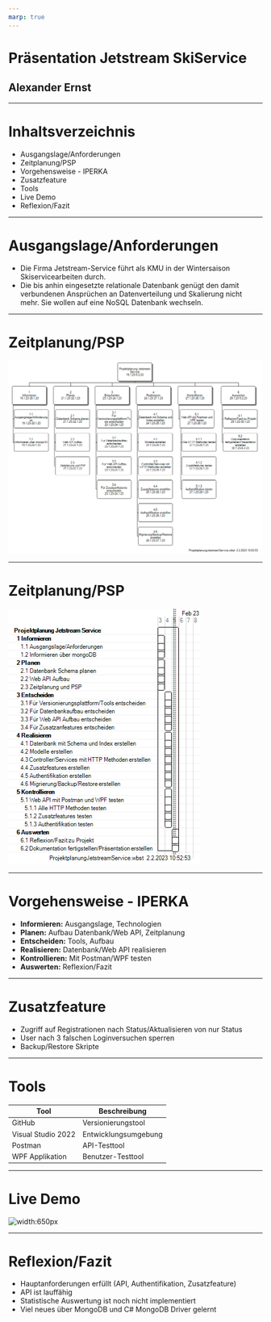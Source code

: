 ```yaml
---
marp: true
---
```


# Präsentation Jetstream SkiService
## Alexander Ernst

---

# Inhaltsverzeichnis

- Ausgangslage/Anforderungen
- Zeitplanung/PSP
- Vorgehensweise - IPERKA
- Zusatzfeature
- Tools
- Live Demo
- Reflexion/Fazit

---

# Ausgangslage/Anforderungen

* Die Firma Jetstream-Service führt als KMU in der Wintersaison Skiservicearbeiten durch.
* Die bis anhin eingesetzte relationale Datenbank genügt den damit verbundenen Ansprüchen an Datenverteilung und Skalierung nicht mehr. Sie wollen auf eine NoSQL Datenbank wechseln.

---

# Zeitplanung/PSP

![width:800px](https://github.com/alexanderternst/JetstreamSkiserviceAPI-MongoDB/blob/master/Dokumentation/bilder/ProjektplanungWBS.png?raw=true)

---

# Zeitplanung/PSP

![height:600px](https://github.com/alexanderternst/JetstreamSkiserviceAPI-MongoDB/blob/master/Dokumentation/bilder/ProjektplanungGANTT.png?raw=true)

--- 

# Vorgehensweise - IPERKA

- **Informieren:** Ausgangslage, Technologien
- **Planen:** Aufbau Datenbank/Web API, Zeitplanung
- **Entscheiden:** Tools, Aufbau
- **Realisieren:** Datenbank/Web API realisieren
- **Kontrollieren:** Mit Postman/WPF testen
- **Auswerten:** Reflexion/Fazit

---

# Zusatzfeature

- Zugriff auf Registrationen nach Status/Aktualisieren von nur Status
- User nach 3 falschen Loginversuchen sperren
- Backup/Restore Skripte

---

# Tools

| Tool | Beschreibung |
| --- | --- |
| GitHub | Versionierungstool |
| Visual Studio 2022 | Entwicklungsumgebung |
| Postman | API-Testtool |
| WPF Applikation | Benutzer-Testtool |


---

# Live Demo

![width:650px](https://media.istockphoto.com/id/1328399434/photo/live-demo-symbol-concept-words-live-demo-on-wooden-blocks-on-a-beautiful-orange-background.jpg?s=612x612&w=0&k=20&c=xrEz6Zdkz2htzivAG-JrwhWTW0v2emTz6PZ_aFIHzPw=)

---

# Reflexion/Fazit

- Hauptanforderungen erfüllt (API, Authentifikation, Zusatzfeature)
- API ist lauffähig
- Statistische Auswertung ist noch nicht implementiert
- Viel neues über MongoDB und C# MongoDB Driver gelernt
